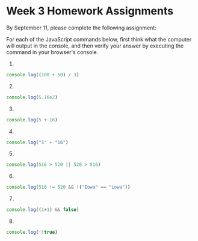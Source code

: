 # Week 3 Homework Assignments

By September 11, please complete the following assignment:

For each of the JavaScript commands below, first think what the computer will output in the console,
and then verify your answer by executing the command in your browser's console.

1.
```javascript
console.log((100 + 50) / 3)
```

2.
```javascript
console.log(5.16e2)
```

3.
```javascript
console.log(5 + 16)
```

4.
```javascript
console.log("5" + "16")
```

5.
```javascript
console.log(516 > 520 || 520 > 516)
```

6.
```javascript
console.log(516 != 520 && !("Iowa" == "iowa"))
```

7.
```javascript
console.log((1+1) && false)
```

8.
```javascript
console.log(!!true)
```
